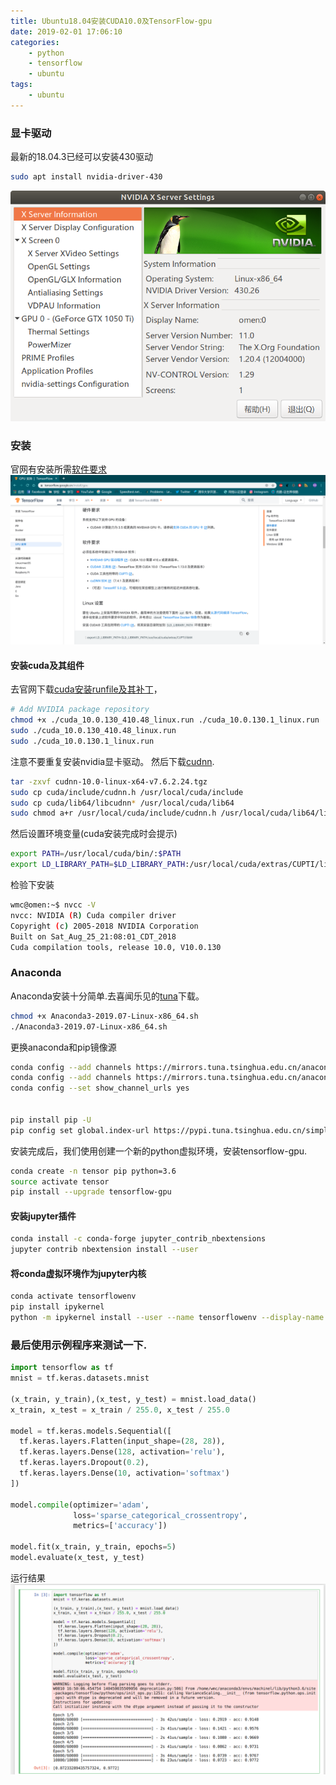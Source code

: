 ```yaml
---
title: Ubuntu18.04安装CUDA10.0及TensorFlow-gpu
date: 2019-02-01 17:06:10
categories:
    - python
    - tensorflow
    - ubuntu
tags:
    - ubuntu
---
```



### 显卡驱动
<!-- more -->
最新的18.04.3已经可以安装430驱动
```bash
sudo apt install nvidia-driver-430
```
![NVIDIA设置](Ubuntu18-04安装TensorFlow-gpu/driver1.png)

### 安装
官网有安装所需[软件要求](https://tensorflow.google.cn/install/gpu)
![](Ubuntu18-04安装TensorFlow-gpu/tensor1.png)
#### 安装cuda及其组件



去官网下载[cuda安装runfile及其补丁](https://developer.nvidia.com/cuda-10.0-download-archive)，

```bash
# Add NVIDIA package repository
chmod +x ./cuda_10.0.130_410.48_linux.run ./cuda_10.0.130.1_linux.run
sudo ./cuda_10.0.130_410.48_linux.run
sudo ./cuda_10.0.130.1_linux.run
```
注意不要重复安装nvidia显卡驱动。
然后下载[cudnn](https://developer.nvidia.com/rdp/cudnn-archive).
```bash
tar -zxvf cudnn-10.0-linux-x64-v7.6.2.24.tgz
sudo cp cuda/include/cudnn.h /usr/local/cuda/include
sudo cp cuda/lib64/libcudnn* /usr/local/cuda/lib64
sudo chmod a+r /usr/local/cuda/include/cudnn.h /usr/local/cuda/lib64/libcudnn*
```
然后设置环境变量(cuda安装完成时会提示)
```bash
export PATH=/usr/local/cuda/bin/:$PATH
export LD_LIBRARY_PATH=$LD_LIBRARY_PATH:/usr/local/cuda/extras/CUPTI/lib64
```
检验下安装
```bash
wmc@omen:~$ nvcc -V
nvcc: NVIDIA (R) Cuda compiler driver
Copyright (c) 2005-2018 NVIDIA Corporation
Built on Sat_Aug_25_21:08:01_CDT_2018
Cuda compilation tools, release 10.0, V10.0.130
```
### Anaconda
Anaconda安装十分简单.去喜闻乐见的[tuna](https://mirrors.tuna.tsinghua.edu.cn/anaconda/archive/Anaconda3-2019.07-Linux-x86_64.sh)下载。
```bash
chmod +x Anaconda3-2019.07-Linux-x86_64.sh
./Anaconda3-2019.07-Linux-x86_64.sh
```
更换anaconda和pip镜像源
```bash
conda config --add channels https://mirrors.tuna.tsinghua.edu.cn/anaconda/pkgs/free/
conda config --add channels https://mirrors.tuna.tsinghua.edu.cn/anaconda/pkgs/main/
conda config --set show_channel_urls yes


pip install pip -U
pip config set global.index-url https://pypi.tuna.tsinghua.edu.cn/simple
```
安装完成后，我们使用创建一个新的python虚拟环境，安装tensorflow-gpu.
```bash
conda create -n tensor pip python=3.6
source activate tensor
pip install --upgrade tensorflow-gpu
```
#### 安装jupyter插件
```bash
conda install -c conda-forge jupyter_contrib_nbextensions
jupyter contrib nbextension install --user
```

#### 将conda虚拟环境作为jupyter内核
```bash
conda activate tensorflowenv
pip install ipykernel
python -m ipykernel install --user --name tensorflowenv --display-name "Python (tensorflowenv)"
```

### 最后使用示例程序来测试一下.
```python
import tensorflow as tf
mnist = tf.keras.datasets.mnist

(x_train, y_train),(x_test, y_test) = mnist.load_data()
x_train, x_test = x_train / 255.0, x_test / 255.0

model = tf.keras.models.Sequential([
  tf.keras.layers.Flatten(input_shape=(28, 28)),
  tf.keras.layers.Dense(128, activation='relu'),
  tf.keras.layers.Dropout(0.2),
  tf.keras.layers.Dense(10, activation='softmax')
])

model.compile(optimizer='adam',
              loss='sparse_categorical_crossentropy',
              metrics=['accuracy'])

model.fit(x_train, y_train, epochs=5)
model.evaluate(x_test, y_test)
```

运行结果
![](Ubuntu18-04安装TensorFlow-gpu/run1.png)



